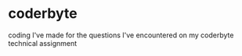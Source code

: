 # coderbyte
coding I've made for the questions I've encountered on my coderbyte technical assignment
